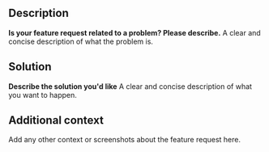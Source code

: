 ## Description
**Is your feature request related to a problem? Please describe.** A clear and concise description of what the problem is.

## Solution
**Describe the solution you'd like** A clear and concise description of what you want to happen.

## Additional context
Add any other context or screenshots about the feature request here.
